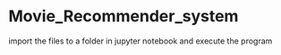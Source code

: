# Movie_Recommender_system

import the files to a folder in jupyter notebook and execute the program
